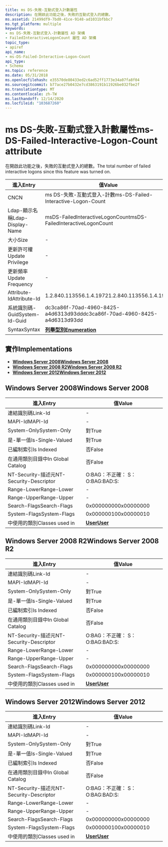 ```yaml
---
title: ms DS-失敗-互動式登入計數屬性
description: 在開啟此功能之後，失敗的互動式登入的總數。
ms.assetid: 21499df9-7bd0-41ce-9148-ad1031bfbbc7
ms.tgt_platform: multiple
keywords:
- ms DS-失敗-互動式登入-計數屬性 AD 架構
- FailedInteractiveLogonCount 屬性 AD 架構
topic_type:
- apiref
api_name:
- ms-DS-Failed-Interactive-Logon-Count
api_type:
- Schema
ms.topic: reference
ms.date: 05/31/2018
ms.openlocfilehash: e35570de80433ed2c6ad52ff1773e34a07fa8f04
ms.sourcegitcommit: b77ace27b0432e7cd3863191b11926be032fbe2f
ms.translationtype: MT
ms.contentlocale: zh-TW
ms.lasthandoff: 12/14/2020
ms.locfileid: "103687260"
---
```

# <a name="ms-ds-failed-interactive-logon-count-attribute"></a><span data-ttu-id="50001-105">ms DS-失敗-互動式登入計數屬性</span><span class="sxs-lookup"><span data-stu-id="50001-105">ms-DS-Failed-Interactive-Logon-Count attribute</span></span>

<span data-ttu-id="50001-106">在開啟此功能之後，失敗的互動式登入的總數。</span><span class="sxs-lookup"><span data-stu-id="50001-106">The total number of failed interactive logons since this feature was turned on.</span></span>



| <span data-ttu-id="50001-107">進入</span><span class="sxs-lookup"><span data-stu-id="50001-107">Entry</span></span> | <span data-ttu-id="50001-108">值</span><span class="sxs-lookup"><span data-stu-id="50001-108">Value</span></span> |
|-------------------|--------------------------------------|
| <span data-ttu-id="50001-109">CN</span><span class="sxs-lookup"><span data-stu-id="50001-109">CN</span></span>                | <span data-ttu-id="50001-110">ms DS-失敗-互動式登入-計數</span><span class="sxs-lookup"><span data-stu-id="50001-110">ms-DS-Failed-Interactive-Logon-Count</span></span> |
| <span data-ttu-id="50001-111">Ldap-顯示名稱</span><span class="sxs-lookup"><span data-stu-id="50001-111">Ldap-Display-Name</span></span> | <span data-ttu-id="50001-112">msDS-FailedInteractiveLogonCount</span><span class="sxs-lookup"><span data-stu-id="50001-112">msDS-FailedInteractiveLogonCount</span></span>     |
| <span data-ttu-id="50001-113">大小</span><span class="sxs-lookup"><span data-stu-id="50001-113">Size</span></span>              | \-                                   |
| <span data-ttu-id="50001-114">更新許可權</span><span class="sxs-lookup"><span data-stu-id="50001-114">Update Privilege</span></span>  | \-                                   |
| <span data-ttu-id="50001-115">更新頻率</span><span class="sxs-lookup"><span data-stu-id="50001-115">Update Frequency</span></span>  | \-                                   |
| <span data-ttu-id="50001-116">Attribute-Id</span><span class="sxs-lookup"><span data-stu-id="50001-116">Attribute-Id</span></span>      | <span data-ttu-id="50001-117">1.2.840.113556.1.4.1972</span><span class="sxs-lookup"><span data-stu-id="50001-117">1.2.840.113556.1.4.1972</span></span>              |
| <span data-ttu-id="50001-118">系統識別碼-Guid</span><span class="sxs-lookup"><span data-stu-id="50001-118">System-Id-Guid</span></span>    | <span data-ttu-id="50001-119">dc3ca86f-70ad-4960-8425-a4d6313d93dd</span><span class="sxs-lookup"><span data-stu-id="50001-119">dc3ca86f-70ad-4960-8425-a4d6313d93dd</span></span> |
| <span data-ttu-id="50001-120">Syntax</span><span class="sxs-lookup"><span data-stu-id="50001-120">Syntax</span></span>            | [<span data-ttu-id="50001-121">**列舉型別**</span><span class="sxs-lookup"><span data-stu-id="50001-121">**Enumeration**</span></span>](s-enumeration.md) |



## <a name="implementations"></a><span data-ttu-id="50001-122">實作</span><span class="sxs-lookup"><span data-stu-id="50001-122">Implementations</span></span>

-   [<span data-ttu-id="50001-123">**Windows Server 2008**</span><span class="sxs-lookup"><span data-stu-id="50001-123">**Windows Server 2008**</span></span>](#windows-server-2008)
-   [<span data-ttu-id="50001-124">**Windows Server 2008 R2**</span><span class="sxs-lookup"><span data-stu-id="50001-124">**Windows Server 2008 R2**</span></span>](#windows-server-2008-r2)
-   [<span data-ttu-id="50001-125">**Windows Server 2012**</span><span class="sxs-lookup"><span data-stu-id="50001-125">**Windows Server 2012**</span></span>](#windows-server-2012)

## <a name="windows-server-2008"></a><span data-ttu-id="50001-126">Windows Server 2008</span><span class="sxs-lookup"><span data-stu-id="50001-126">Windows Server 2008</span></span>



| <span data-ttu-id="50001-127">進入</span><span class="sxs-lookup"><span data-stu-id="50001-127">Entry</span></span> | <span data-ttu-id="50001-128">值</span><span class="sxs-lookup"><span data-stu-id="50001-128">Value</span></span> |
|------------------------|-----------------------------------|
| <span data-ttu-id="50001-129">連結識別碼</span><span class="sxs-lookup"><span data-stu-id="50001-129">Link-Id</span></span>                | \-                                |
| <span data-ttu-id="50001-130">MAPI-Id</span><span class="sxs-lookup"><span data-stu-id="50001-130">MAPI-Id</span></span>                | \-                                |
| <span data-ttu-id="50001-131">System-Only</span><span class="sxs-lookup"><span data-stu-id="50001-131">System-Only</span></span>            | <span data-ttu-id="50001-132">對</span><span class="sxs-lookup"><span data-stu-id="50001-132">True</span></span>                              |
| <span data-ttu-id="50001-133">是-單一值</span><span class="sxs-lookup"><span data-stu-id="50001-133">Is-Single-Valued</span></span>       | <span data-ttu-id="50001-134">對</span><span class="sxs-lookup"><span data-stu-id="50001-134">True</span></span>                              |
| <span data-ttu-id="50001-135">已編制索引</span><span class="sxs-lookup"><span data-stu-id="50001-135">Is Indexed</span></span>             | <span data-ttu-id="50001-136">否</span><span class="sxs-lookup"><span data-stu-id="50001-136">False</span></span>                             |
| <span data-ttu-id="50001-137">在通用類別目錄中</span><span class="sxs-lookup"><span data-stu-id="50001-137">In Global Catalog</span></span>      | <span data-ttu-id="50001-138">否</span><span class="sxs-lookup"><span data-stu-id="50001-138">False</span></span>                             |
| <span data-ttu-id="50001-139">NT-Security-描述元</span><span class="sxs-lookup"><span data-stu-id="50001-139">NT-Security-Descriptor</span></span> | <span data-ttu-id="50001-140">O:BAG：不正確： S：</span><span class="sxs-lookup"><span data-stu-id="50001-140">O:BAG:BAD:S:</span></span>                      |
| <span data-ttu-id="50001-141">Range-Lower</span><span class="sxs-lookup"><span data-stu-id="50001-141">Range-Lower</span></span>            | \-                                |
| <span data-ttu-id="50001-142">Range-Upper</span><span class="sxs-lookup"><span data-stu-id="50001-142">Range-Upper</span></span>            | \-                                |
| <span data-ttu-id="50001-143">Search-Flags</span><span class="sxs-lookup"><span data-stu-id="50001-143">Search-Flags</span></span>           | <span data-ttu-id="50001-144">0x00000000</span><span class="sxs-lookup"><span data-stu-id="50001-144">0x00000000</span></span>                        |
| <span data-ttu-id="50001-145">System-Flags</span><span class="sxs-lookup"><span data-stu-id="50001-145">System-Flags</span></span>           | <span data-ttu-id="50001-146">0x00000010</span><span class="sxs-lookup"><span data-stu-id="50001-146">0x00000010</span></span>                        |
| <span data-ttu-id="50001-147">中使用的類別</span><span class="sxs-lookup"><span data-stu-id="50001-147">Classes used in</span></span>        | [<span data-ttu-id="50001-148">**User**</span><span class="sxs-lookup"><span data-stu-id="50001-148">**User**</span></span>](c-user.md)<br/> |



## <a name="windows-server-2008-r2"></a><span data-ttu-id="50001-149">Windows Server 2008 R2</span><span class="sxs-lookup"><span data-stu-id="50001-149">Windows Server 2008 R2</span></span>



| <span data-ttu-id="50001-150">進入</span><span class="sxs-lookup"><span data-stu-id="50001-150">Entry</span></span> | <span data-ttu-id="50001-151">值</span><span class="sxs-lookup"><span data-stu-id="50001-151">Value</span></span> |
|------------------------|-----------------------------------|
| <span data-ttu-id="50001-152">連結識別碼</span><span class="sxs-lookup"><span data-stu-id="50001-152">Link-Id</span></span>                | \-                                |
| <span data-ttu-id="50001-153">MAPI-Id</span><span class="sxs-lookup"><span data-stu-id="50001-153">MAPI-Id</span></span>                | \-                                |
| <span data-ttu-id="50001-154">System-Only</span><span class="sxs-lookup"><span data-stu-id="50001-154">System-Only</span></span>            | <span data-ttu-id="50001-155">對</span><span class="sxs-lookup"><span data-stu-id="50001-155">True</span></span>                              |
| <span data-ttu-id="50001-156">是-單一值</span><span class="sxs-lookup"><span data-stu-id="50001-156">Is-Single-Valued</span></span>       | <span data-ttu-id="50001-157">對</span><span class="sxs-lookup"><span data-stu-id="50001-157">True</span></span>                              |
| <span data-ttu-id="50001-158">已編制索引</span><span class="sxs-lookup"><span data-stu-id="50001-158">Is Indexed</span></span>             | <span data-ttu-id="50001-159">否</span><span class="sxs-lookup"><span data-stu-id="50001-159">False</span></span>                             |
| <span data-ttu-id="50001-160">在通用類別目錄中</span><span class="sxs-lookup"><span data-stu-id="50001-160">In Global Catalog</span></span>      | <span data-ttu-id="50001-161">否</span><span class="sxs-lookup"><span data-stu-id="50001-161">False</span></span>                             |
| <span data-ttu-id="50001-162">NT-Security-描述元</span><span class="sxs-lookup"><span data-stu-id="50001-162">NT-Security-Descriptor</span></span> | <span data-ttu-id="50001-163">O:BAG：不正確： S：</span><span class="sxs-lookup"><span data-stu-id="50001-163">O:BAG:BAD:S:</span></span>                      |
| <span data-ttu-id="50001-164">Range-Lower</span><span class="sxs-lookup"><span data-stu-id="50001-164">Range-Lower</span></span>            | \-                                |
| <span data-ttu-id="50001-165">Range-Upper</span><span class="sxs-lookup"><span data-stu-id="50001-165">Range-Upper</span></span>            | \-                                |
| <span data-ttu-id="50001-166">Search-Flags</span><span class="sxs-lookup"><span data-stu-id="50001-166">Search-Flags</span></span>           | <span data-ttu-id="50001-167">0x00000000</span><span class="sxs-lookup"><span data-stu-id="50001-167">0x00000000</span></span>                        |
| <span data-ttu-id="50001-168">System-Flags</span><span class="sxs-lookup"><span data-stu-id="50001-168">System-Flags</span></span>           | <span data-ttu-id="50001-169">0x00000010</span><span class="sxs-lookup"><span data-stu-id="50001-169">0x00000010</span></span>                        |
| <span data-ttu-id="50001-170">中使用的類別</span><span class="sxs-lookup"><span data-stu-id="50001-170">Classes used in</span></span>        | [<span data-ttu-id="50001-171">**User**</span><span class="sxs-lookup"><span data-stu-id="50001-171">**User**</span></span>](c-user.md)<br/> |



## <a name="windows-server-2012"></a><span data-ttu-id="50001-172">Windows Server 2012</span><span class="sxs-lookup"><span data-stu-id="50001-172">Windows Server 2012</span></span>



| <span data-ttu-id="50001-173">進入</span><span class="sxs-lookup"><span data-stu-id="50001-173">Entry</span></span> | <span data-ttu-id="50001-174">值</span><span class="sxs-lookup"><span data-stu-id="50001-174">Value</span></span> |
|------------------------|-----------------------------------|
| <span data-ttu-id="50001-175">連結識別碼</span><span class="sxs-lookup"><span data-stu-id="50001-175">Link-Id</span></span>                | \-                                |
| <span data-ttu-id="50001-176">MAPI-Id</span><span class="sxs-lookup"><span data-stu-id="50001-176">MAPI-Id</span></span>                | \-                                |
| <span data-ttu-id="50001-177">System-Only</span><span class="sxs-lookup"><span data-stu-id="50001-177">System-Only</span></span>            | <span data-ttu-id="50001-178">對</span><span class="sxs-lookup"><span data-stu-id="50001-178">True</span></span>                              |
| <span data-ttu-id="50001-179">是-單一值</span><span class="sxs-lookup"><span data-stu-id="50001-179">Is-Single-Valued</span></span>       | <span data-ttu-id="50001-180">對</span><span class="sxs-lookup"><span data-stu-id="50001-180">True</span></span>                              |
| <span data-ttu-id="50001-181">已編制索引</span><span class="sxs-lookup"><span data-stu-id="50001-181">Is Indexed</span></span>             | <span data-ttu-id="50001-182">否</span><span class="sxs-lookup"><span data-stu-id="50001-182">False</span></span>                             |
| <span data-ttu-id="50001-183">在通用類別目錄中</span><span class="sxs-lookup"><span data-stu-id="50001-183">In Global Catalog</span></span>      | <span data-ttu-id="50001-184">否</span><span class="sxs-lookup"><span data-stu-id="50001-184">False</span></span>                             |
| <span data-ttu-id="50001-185">NT-Security-描述元</span><span class="sxs-lookup"><span data-stu-id="50001-185">NT-Security-Descriptor</span></span> | <span data-ttu-id="50001-186">O:BAG：不正確： S：</span><span class="sxs-lookup"><span data-stu-id="50001-186">O:BAG:BAD:S:</span></span>                      |
| <span data-ttu-id="50001-187">Range-Lower</span><span class="sxs-lookup"><span data-stu-id="50001-187">Range-Lower</span></span>            | \-                                |
| <span data-ttu-id="50001-188">Range-Upper</span><span class="sxs-lookup"><span data-stu-id="50001-188">Range-Upper</span></span>            | \-                                |
| <span data-ttu-id="50001-189">Search-Flags</span><span class="sxs-lookup"><span data-stu-id="50001-189">Search-Flags</span></span>           | <span data-ttu-id="50001-190">0x00000000</span><span class="sxs-lookup"><span data-stu-id="50001-190">0x00000000</span></span>                        |
| <span data-ttu-id="50001-191">System-Flags</span><span class="sxs-lookup"><span data-stu-id="50001-191">System-Flags</span></span>           | <span data-ttu-id="50001-192">0x00000010</span><span class="sxs-lookup"><span data-stu-id="50001-192">0x00000010</span></span>                        |
| <span data-ttu-id="50001-193">中使用的類別</span><span class="sxs-lookup"><span data-stu-id="50001-193">Classes used in</span></span>        | [<span data-ttu-id="50001-194">**User**</span><span class="sxs-lookup"><span data-stu-id="50001-194">**User**</span></span>](c-user.md)<br/> |



 

 





